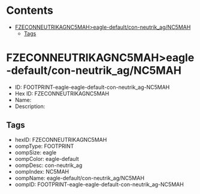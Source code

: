 



Contents
========

* [FZECONNEUTRIKAGNC5MAH>eagle-default/con-neutrik_ag/NC5MAH](#fzeconneutrikagnc5maheagle-defaultcon-neutrik_agnc5mah)
	* [Tags](#tags)

# FZECONNEUTRIKAGNC5MAH>eagle-default/con-neutrik_ag/NC5MAH

- ID: FOOTPRINT-eagle-eagle-default-con-neutrik_ag-NC5MAH
- Hex ID: FZECONNEUTRIKAGNC5MAH
- Name: 
- Description: 

## Tags

- hexID: FZECONNEUTRIKAGNC5MAH
- oompType: FOOTPRINT
- oompSize: eagle
- oompColor: eagle-default
- oompDesc: con-neutrik_ag
- oompIndex: NC5MAH
- oompName: eagle-default/con-neutrik_ag/NC5MAH
- oompID: FOOTPRINT-eagle-eagle-default-con-neutrik_ag-NC5MAH
